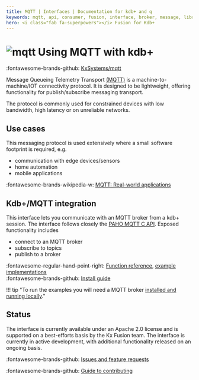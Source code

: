 ```yaml
---
title: MQTT | Interfaces | Documentation for kdb+ and q
keywords: mqtt, api, consumer, fusion, interface, broker, message, library, telemetry, producer, q
hero: <i class="fab fa-superpowers"></i> Fusion for Kdb+
---
```


# ![mqtt](../img/mqtt.png) Using MQTT with kdb+

:fontawesome-brands-github: 
[KxSystems/mqtt](https://github.com/KxSystems/mqtt)


Message Queueing Telemetry Transport [(MQTT)](http://mqtt.org/) is a machine-to-machine/IOT connectivity protocol. It is designed to be lightweight, offering functionality for publish/subscribe messaging transport. 

The protocol is commonly used for constrained devices with low bandwidth, high latency or on unreliable networks.

## Use cases

This messaging protocol is used extensively where a small software footprint is required, e.g.

-   communication with edge devices/sensors
-   home automation
-   mobile applications

:fontawesome-brands-wikipedia-w:
[MQTT: Real-world applications](https://en.wikipedia.org/wiki/MQTT#Real-world_applications "Wikipedia")

## Kdb+/MQTT integration

This interface lets you communicate with an MQTT broker from a kdb+ session. The interface follows closely the [PAHO MQTT C API](https://github.com/eclipse/paho.mqtt.c). Exposed functionality includes

-   connect to an MQTT broker
-   subscribe to topics
-   publish to a broker

:fontawesome-regular-hand-point-right:
[Function reference](reference.md), [example implementations](examples.md)
<br>
:fontawesome-brands-github: 
[Install guide](https://github.com/KxSystems/mqtt#installation)

!!! tip "To run the examples you will need a MQTT broker [installed and running locally](https://mosquitto.org/download/)."

## Status

The interface is currently available under an Apache 2.0 license and is supported on a best-efforts basis by the Kx Fusion team. The interface is currently in active development, with additional functionality released on an ongoing basis.

:fontawesome-brands-github: 
[Issues and feature requests](https://github.com/KxSystems/mqtt/issues) 

:fontawesome-brands-github: 
[Guide to contributing](https://github.com/KxSystems/mqtt/blob/master/CONTRIBUTING.md)
